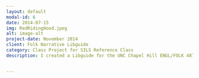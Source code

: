 ```yaml
---
layout: default
modal-id: 6
date: 2014-07-15
img: RedRidingHood.jpeg
alt: image-alt
project-date: November 2014
client: Folk Narrative Libguide
category: Class Project for SILS Reference Class
description: I created a Libguide for the UNC Chapel Hill ENGL/FOLK 487 Folk Narrative Class using the wix.com platform.  I based the resources, suggestions, tips etc. on the syllabus provided to me by the professor. Here is the link to the Libguide. http://mesaac.wix.com/487-folk-narrative


---
```

